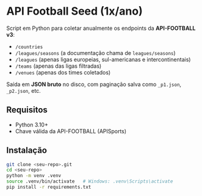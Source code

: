 # API Football Seed (1x/ano)

Script em Python para coletar anualmente os endpoints da **API-FOOTBALL v3**:

- `/countries`
- `/leagues/seasons` (a documentação chama de `leagues/seasons`)
- `/leagues` (apenas ligas europeias, sul-americanas e intercontinentais)
- `/teams` (apenas das ligas filtradas)
- `/venues` (apenas dos times coletados)

Saída em **JSON bruto** no disco, com paginação salva como `_p1.json`, `_p2.json`, etc.

## Requisitos

- Python 3.10+
- Chave válida da API-FOOTBALL (APISports)

## Instalação

```bash
git clone <seu-repo>.git
cd <seu-repo>
python -m venv .venv
source .venv/bin/activate   # Windows: .venv\Scripts\activate
pip install -r requirements.txt
